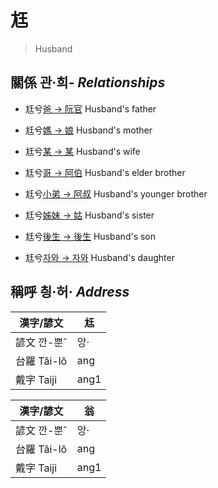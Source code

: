 # 尪
> 
> Husband

## 關係 관·희- _Relationships_

- 尪兮[爸 → 阮官](member57.md) Husband's father

- 尪兮[媽 → 娘](member58.md) Husband's mother

- 尪兮[某 → 某](member18.md) Husband's wife

- 尪兮[哥 → 阿伯](member59.md) Husband's elder brother

- 尪兮[小弟 → 阿叔](member60.md) Husband's younger brother

- 尪兮[姊妹 → 姑](member61.md) Husband's sister

- 尪兮[後生 → 後生](member19.md) Husband's son

- 尪兮[자와 → 자와](member20.md) Husband's daughter



## 稱呼 칑·허· _Address_

漢字/諺文 | 尪
--- | ---
諺文 깐-뿐ˆ | 앙·
台羅 Tâi-lô | ang
戴字 Taiji | ang1


漢字/諺文 | 翁
--- | ---
諺文 깐-뿐ˆ | 앙·
台羅 Tâi-lô | ang
戴字 Taiji | ang1


